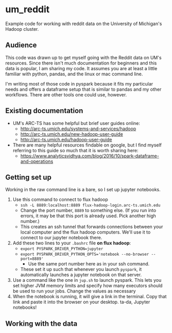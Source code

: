 # um_reddit
Example code for working with reddit data on the University of Michigan's Hadoop cluster.

## Audience
This code was drawn up to get myself going with the Reddit data on UM's resources. Since there isn't much documentation for beginners and this data is popular, I am sharing my code. It assumes you are at least a little familiar with python, pandas, and the linux or mac command line. 

I'm writing most of those code in pyspark because it fits my particular needs and offers a dataframe setup that is similar to pandas and my other workflows. There are other tools one could use, however.

## Existing documentation
- UM's ARC-TS has some helpful but brief user guides online: 
	- http://arc-ts.umich.edu/systems-and-services/hadoop
	- http://arc-ts.umich.edu/new-hadoop-user-guide
	- http://arc-ts.umich.edu/hadoop-user-guide
- There are many helpful resources findable on google, but I find myself referring to this guide so much that it is worth sharing here:
	- https://www.analyticsvidhya.com/blog/2016/10/spark-dataframe-and-operations

## Getting set up
Working in the raw command line is a bare, so I set up jupyter notebooks. 
1. Use this command to connect to flux hadoop 
	- `ssh -L 8889:localhost:8889 flux-hadoop-login.arc-ts.umich.edu`
	- Change the port number, `8889` to something else. (If you run into errors, it may be that this port is already used. Pick another high number.)
	- This creates an ssh tunnel that forwards connections between your local computer and the flux hadoop computers. We'll use it to connect to our jupyter notebook there. 
2. Add these two lines to your `.bashrc` file **on flux hadoop**:
	- `export PYSPARK_DRIVER_PYTHON=jupyter`
	- `export PYSPARK_DRIVER_PYTHON_OPTS='notebook --no-browser --port=8889'`
		- Use the same port number here as in your ssh command.
	- These set it up such that whenever you launch `pyspark`, it automatically launches a jupyter notebook on that server.
3. Use a command like the one in `jup.sh` to launch pyspark. This lets you set higher JVM memory limits and specify how many executors should be used to run your jobs. Change the values as necessary
4. When the notebook is running, it will give a link in the terminal. Copy that link and paste it into the browser on your desktop. ta-da, Jupyter notebooks!

## Working with the data



